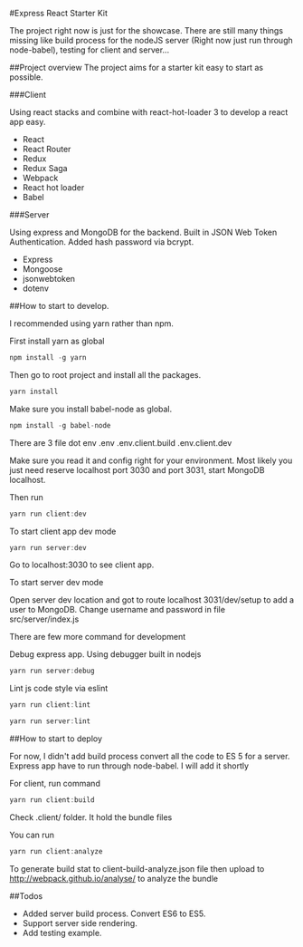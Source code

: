#Express React Starter Kit

The project right now is just for the showcase. There are still many  things missing like build process for the nodeJS server (Right now just run through node-babel), testing for client and server...

##Project overview
The project aims for a starter kit easy to start as possible.

###Client

Using react stacks and combine with react-hot-loader 3 to develop a react app easy.


- React
- React Router
- Redux
- Redux Saga
- Webpack
- React hot loader
- Babel

###Server

Using express and MongoDB for the backend. Built in JSON Web Token Authentication. Added hash password via bcrypt.

- Express
- Mongoose
- jsonwebtoken
- dotenv



##How to start to develop.

I recommended using yarn rather than npm.

First install yarn as global
```javascript
npm install -g yarn
```

Then go to root project and  install all the packages.
```javascript
yarn install
```
Make sure you install babel-node as global.
```javascript
npm install -g babel-node
```

There are  3 file dot env
.env
.env.client.build
.env.client.dev

Make sure you read it and config right for your environment. Most likely you just need reserve localhost port 3030 and port 3031, start MongoDB localhost.

Then run
```javascript
yarn run client:dev
```

To start client app dev mode

```javascript
yarn run server:dev
```

Go to localhost:3030 to see client app. 

To start server dev mode

Open server dev location and got to route localhost 3031/dev/setup to add a user to MongoDB. Change username and password in file src/server/index.js

There are few more command for development

Debug express app. Using debugger built in nodejs

```javascript
yarn run server:debug
```

Lint js code style via eslint

```javascript
yarn run client:lint

yarn run server:lint
```

##How to start to deploy

For now, I didn't add build process convert all the code to ES 5 for a server. Express app have to run through node-babel. I will add it shortly

For client, run command

```javascript
yarn run client:build
```

Check .client/ folder. It hold the bundle files

You can run 

```javascript
yarn run client:analyze
```

To generate build stat to client-build-analyze.json file then upload to http://webpack.github.io/analyse/ to analyze the bundle

##Todos

- Added server build process. Convert ES6 to ES5.
- Support server side rendering.
- Add testing example.





